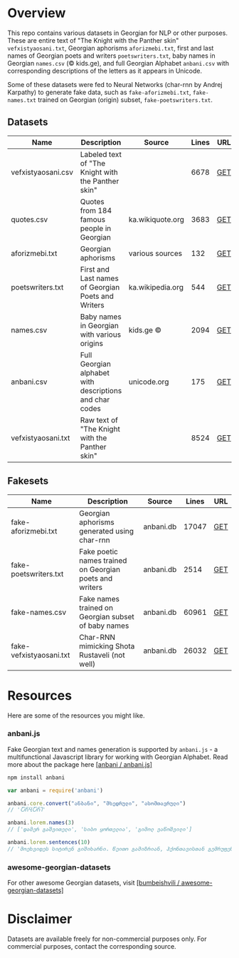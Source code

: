# Overview

This repo contains various datasets in Georgian for NLP or other purposes. These are entire text of "The Knight with the Panther skin" `vefxistyaosani.txt`, Georgian aphorisms `aforizmebi.txt`, first and last names of Georgian poets and writers `poetswriters.txt`, baby names in Georgian `names.csv` (© kids.ge), and full Georgian Alphabet `anbani.csv` with corresponding descriptions of the letters as it appears in Unicode. 

Some of these datasets were fed to Neural Networks (char-rnn by Andrej Karpathy) to generate fake data, such as `fake-aforizmebi.txt`, `fake-names.txt` trained on Georgian (origin) subset, `fake-poetswriters.txt`.


## Datasets

| Name               | Description                                             | Source                | Lines      | URL |
|--------------------|---------------------------------------------------------|-----------------------|------------|-----|
| vefxistyaosani.csv | Labeled text of "The Knight with the Panther skin"      |                       | 6678       | [GET](https://github.com/Anbani/anbani.db/blob/master/datasets/vefxistyaosani.csv)
| quotes.csv         | Quotes from 184 famous people in Georgian               | ka.wikiquote.org      | 3683       | [GET](https://github.com/Anbani/anbani.db/blob/master/datasets/quotes.csv)
| aforizmebi.txt     | Georgian aphorisms                                      | various sources       | 132        | [GET](https://github.com/Anbani/anbani.db/blob/master/datasets/aforizmebi.txt)
| poetswriters.txt   | First and Last names of Georgian Poets and Writers      | ka.wikipedia.org      | 544        | [GET](https://github.com/Anbani/anbani.db/blob/master/datasets/poetswriters.txt)
| names.csv          | Baby names in Georgian with various origins             | kids.ge ©             | 2094       | [GET](https://github.com/Anbani/anbani.db/blob/master/datasets/names.csv)
| anbani.csv         | Full Georgian alphabet with descriptions and char codes | unicode.org           | 175        | [GET](https://github.com/Anbani/anbani.db/blob/master/datasets/anbani.csv)
| vefxistyaosani.txt | Raw text of "The Knight with the Panther skin"          |                       | 8524       | [GET](https://github.com/Anbani/anbani.db/blob/master/datasets/vefxistyaosani.txt)



## Fakesets

| Name                  | Description                                             | Source          | Lines       | URL |
|-----------------------|---------------------------------------------------------|-----------------|-------------|-----|
| fake-aforizmebi.txt   | Georgian aphorisms generated using char-rnn             | anbani.db       | 17047       | [GET](https://github.com/Anbani/anbani.db/blob/master/fakesets/fake-aforizmebi.txt)
| fake-poetswriters.txt | Fake poetic names trained on Georgian poets and writers | anbani.db       | 2514        | [GET](https://github.com/Anbani/anbani.db/blob/master/fakesets/fake-poetswriters.txt)
| fake-names.csv        | Fake names trained on Georgian subset of baby names     | anbani.db       | 60961       | [GET](https://github.com/Anbani/anbani.db/blob/master/fakesets/fake-names.csv)
| fake-vefxistyaosani.txt        | Char-RNN mimicking Shota Rustaveli (not well)  | anbani.db       | 26032      | [GET](https://github.com/Anbani/anbani.db/blob/master/fakesets/fake-vefxistyaosani.txt)

# Resources
Here are some of the resources you might like.
### anbani.js
Fake Georgian text and names generation is supported by `anbani.js` - a multifunctional Javascript library for working with Georgian Alphabet. Read more about the package here [[anbani / anbani.js]](https://github.com/Anbani/anbani.js)
```bash
npm install anbani
```
```javascript
var anbani = require('anbani')

anbani.core.convert("ანბანი", "მხედრული", "ასომთავრული")
// 'ႠႬႡႠႬႨ'

anbani.lorem.names(3)
// ['დამერ გაშვითელი', 'სიბო ყორთელია', 'გიმოლ ვაწოშვილი']

anbani.lorem.sentences(10)
// 'მოეხვიდეს სიტირენ გიშიხარნი. წეითო გამიზრიან, ჰქონთავისთან გემრუფენ, უკრთებოდემნი მესმანცა მყივნე.'
```
### awesome-georgian-datasets
For other awesome Georgian datasets, visit [[bumbeishvili / awesome-georgian-datasets]](https://github.com/bumbeishvili/awesome-georgian-datasets)

# Disclaimer
Datasets are available freely for non-commercial purposes only. For commercial purposes, contact the corresponding source. 

